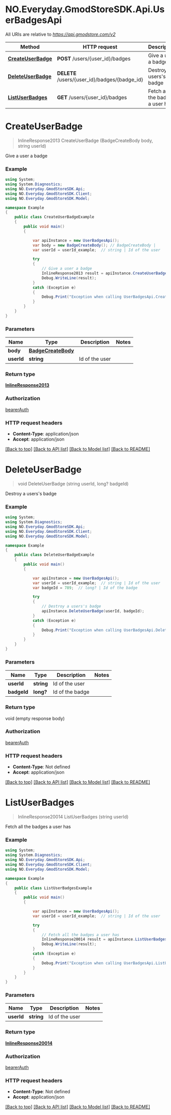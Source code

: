 # NO.Everyday.GmodStoreSDK.Api.UserBadgesApi

All URIs are relative to *https://api.gmodstore.com/v2*

Method | HTTP request | Description
------------- | ------------- | -------------
[**CreateUserBadge**](UserBadgesApi.md#createuserbadge) | **POST** /users/{user_id}/badges | Give a user a badge
[**DeleteUserBadge**](UserBadgesApi.md#deleteuserbadge) | **DELETE** /users/{user_id}/badges/{badge_id} | Destroy a users&#x27;s badge
[**ListUserBadges**](UserBadgesApi.md#listuserbadges) | **GET** /users/{user_id}/badges | Fetch all the badges a user has

<a name="createuserbadge"></a>
# **CreateUserBadge**
> InlineResponse2013 CreateUserBadge (BadgeCreateBody body, string userId)

Give a user a badge

### Example
```csharp
using System;
using System.Diagnostics;
using NO.Everyday.GmodStoreSDK.Api;
using NO.Everyday.GmodStoreSDK.Client;
using NO.Everyday.GmodStoreSDK.Model;

namespace Example
{
    public class CreateUserBadgeExample
    {
        public void main()
        {

            var apiInstance = new UserBadgesApi();
            var body = new BadgeCreateBody(); // BadgeCreateBody | 
            var userId = userId_example;  // string | Id of the user

            try
            {
                // Give a user a badge
                InlineResponse2013 result = apiInstance.CreateUserBadge(body, userId);
                Debug.WriteLine(result);
            }
            catch (Exception e)
            {
                Debug.Print("Exception when calling UserBadgesApi.CreateUserBadge: " + e.Message );
            }
        }
    }
}
```

### Parameters

Name | Type | Description  | Notes
------------- | ------------- | ------------- | -------------
 **body** | [**BadgeCreateBody**](BadgeCreateBody.md)|  | 
 **userId** | **string**| Id of the user | 

### Return type

[**InlineResponse2013**](InlineResponse2013.md)

### Authorization

[bearerAuth](../README.md#bearerAuth)

### HTTP request headers

 - **Content-Type**: application/json
 - **Accept**: application/json

[[Back to top]](#) [[Back to API list]](../README.md#documentation-for-api-endpoints) [[Back to Model list]](../README.md#documentation-for-models) [[Back to README]](../README.md)
<a name="deleteuserbadge"></a>
# **DeleteUserBadge**
> void DeleteUserBadge (string userId, long? badgeId)

Destroy a users's badge

### Example
```csharp
using System;
using System.Diagnostics;
using NO.Everyday.GmodStoreSDK.Api;
using NO.Everyday.GmodStoreSDK.Client;
using NO.Everyday.GmodStoreSDK.Model;

namespace Example
{
    public class DeleteUserBadgeExample
    {
        public void main()
        {

            var apiInstance = new UserBadgesApi();
            var userId = userId_example;  // string | Id of the user
            var badgeId = 789;  // long? | Id of the badge

            try
            {
                // Destroy a users's badge
                apiInstance.DeleteUserBadge(userId, badgeId);
            }
            catch (Exception e)
            {
                Debug.Print("Exception when calling UserBadgesApi.DeleteUserBadge: " + e.Message );
            }
        }
    }
}
```

### Parameters

Name | Type | Description  | Notes
------------- | ------------- | ------------- | -------------
 **userId** | **string**| Id of the user | 
 **badgeId** | **long?**| Id of the badge | 

### Return type

void (empty response body)

### Authorization

[bearerAuth](../README.md#bearerAuth)

### HTTP request headers

 - **Content-Type**: Not defined
 - **Accept**: application/json

[[Back to top]](#) [[Back to API list]](../README.md#documentation-for-api-endpoints) [[Back to Model list]](../README.md#documentation-for-models) [[Back to README]](../README.md)
<a name="listuserbadges"></a>
# **ListUserBadges**
> InlineResponse20014 ListUserBadges (string userId)

Fetch all the badges a user has

### Example
```csharp
using System;
using System.Diagnostics;
using NO.Everyday.GmodStoreSDK.Api;
using NO.Everyday.GmodStoreSDK.Client;
using NO.Everyday.GmodStoreSDK.Model;

namespace Example
{
    public class ListUserBadgesExample
    {
        public void main()
        {

            var apiInstance = new UserBadgesApi();
            var userId = userId_example;  // string | Id of the user

            try
            {
                // Fetch all the badges a user has
                InlineResponse20014 result = apiInstance.ListUserBadges(userId);
                Debug.WriteLine(result);
            }
            catch (Exception e)
            {
                Debug.Print("Exception when calling UserBadgesApi.ListUserBadges: " + e.Message );
            }
        }
    }
}
```

### Parameters

Name | Type | Description  | Notes
------------- | ------------- | ------------- | -------------
 **userId** | **string**| Id of the user | 

### Return type

[**InlineResponse20014**](InlineResponse20014.md)

### Authorization

[bearerAuth](../README.md#bearerAuth)

### HTTP request headers

 - **Content-Type**: Not defined
 - **Accept**: application/json

[[Back to top]](#) [[Back to API list]](../README.md#documentation-for-api-endpoints) [[Back to Model list]](../README.md#documentation-for-models) [[Back to README]](../README.md)
